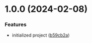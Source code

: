 # 1.0.0 (2024-02-08)


### Features

* initialized project ([b59cb2a](https://github.com/tada5hi/envix/commit/b59cb2abd7f10d430e446db54b2284f68c098df4))
